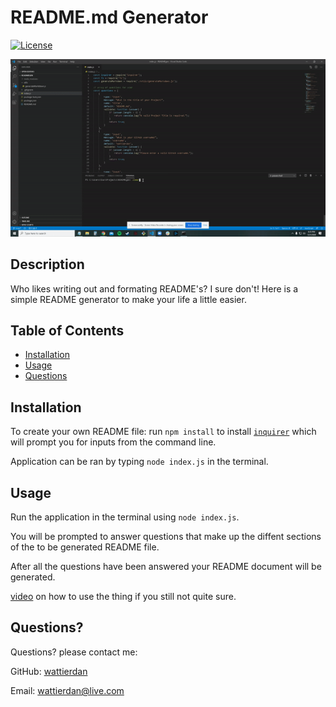 # README.md Generator

[![License](https://img.shields.io/badge/License-MIT-yellow.svg)](https://opensource.org/licenses/MIT)

![Webpage Screenshot](./assets/readme-gen-gif.gif)
  
  ## Description 
  
  Who likes writing out and formating README's? I sure don't! Here is a simple README generator to make your life a little easier.
  ## Table of Contents
  * [Installation](#installation)
  * [Usage](#usage)
  * [Questions](#questions)

  ## Installation
  
  To create your own README file: run `npm install` to install [`inquirer`](https://www.npmjs.com/package/inquirer) which will prompt you for inputs from the command line.

  Application can be ran by typing `node index.js` in the terminal. 
  
  ## Usage 

  Run the application in the terminal using `node index.js`. 

  You will be prompted to answer questions that make up the diffent sections of the to be generated README file.

  After all the questions have been answered your README document will be generated.

  [video](https://drive.google.com/file/d/1b39hkhdN-bMC2XRmd2GxFouEFzwljgV_/preview) on how to use the thing if you still not quite sure. 
  
  ## Questions?
  Questions? please contact me:
 
  GitHub: [wattierdan](https://github.com/wattierdan)
  
  Email: wattierdan@live.com
  